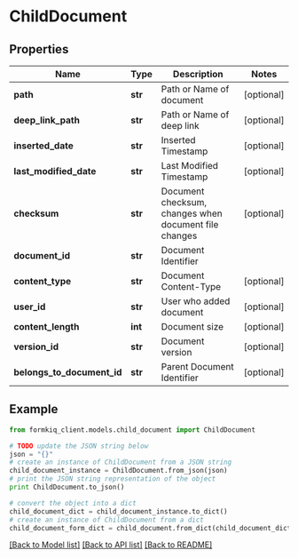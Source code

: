 # ChildDocument


## Properties

Name | Type | Description | Notes
------------ | ------------- | ------------- | -------------
**path** | **str** | Path or Name of document | [optional] 
**deep_link_path** | **str** | Path or Name of deep link | [optional] 
**inserted_date** | **str** | Inserted Timestamp | [optional] 
**last_modified_date** | **str** | Last Modified Timestamp | [optional] 
**checksum** | **str** | Document checksum, changes when document file changes | [optional] 
**document_id** | **str** | Document Identifier | 
**content_type** | **str** | Document Content-Type | [optional] 
**user_id** | **str** | User who added document | [optional] 
**content_length** | **int** | Document size | [optional] 
**version_id** | **str** | Document version | [optional] 
**belongs_to_document_id** | **str** | Parent Document Identifier | [optional] 

## Example

```python
from formkiq_client.models.child_document import ChildDocument

# TODO update the JSON string below
json = "{}"
# create an instance of ChildDocument from a JSON string
child_document_instance = ChildDocument.from_json(json)
# print the JSON string representation of the object
print ChildDocument.to_json()

# convert the object into a dict
child_document_dict = child_document_instance.to_dict()
# create an instance of ChildDocument from a dict
child_document_form_dict = child_document.from_dict(child_document_dict)
```
[[Back to Model list]](../README.md#documentation-for-models) [[Back to API list]](../README.md#documentation-for-api-endpoints) [[Back to README]](../README.md)


